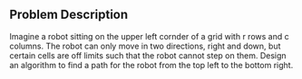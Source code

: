 ## Problem Description

Imagine a robot sitting on the upper left cornder of a grid with r rows and c columns. The robot can only move in two directions, right and down, but certain cells are off limits such that the robot cannot step on them. Design an algorithm to find a path for the robot from the top left to the bottom right.
